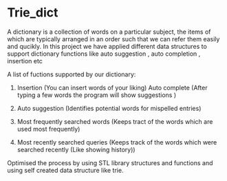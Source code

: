 # Trie_dict

A dictionary is a collection of words on a particular subject, the items of which are typically arranged in an order such that we can refer them easily and qucikly.
In this project we have applied different data structures to support dictionary functions like auto suggestion , auto completion , insertion etc 

A list of fuctions supported by our dictionary:  

1. Insertion (You can insert words of your liking)  Auto complete (After typing a few words the program will show suggestions ) 

2. Auto suggestion (Identifies potential words for mispelled entries)  

3. Most frequently searched words (Keeps tract of the words which are used most frequently)  

4. Most recently searched queries (Keeps track of the words which were searched recently (Like showing history))  


Optimised the process by using STL library structures and functions and using self created data structure like trie.
